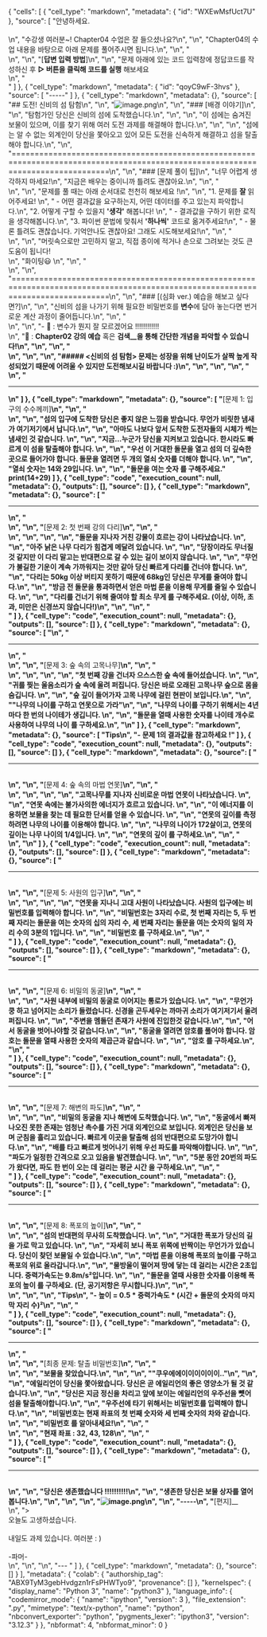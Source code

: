 {
 "cells": [
  {
   "cell_type": "markdown",
   "metadata": {
    "id": "WXEwMsfUct7U"
   },
   "source": [
    "안녕하세요.<br><br>\n",
    "수강생 여러분~! Chapter04 수업은 잘 들으셨나요?\n",
    "\n",
    "Chapter04의 수업 내용을 바탕으로 아래 문제를 풀어주시면 됩니다.\n",
    "\n",
    "<br>\n",
    "\n",
    "[**답변 입력 방법**]\n",
    "\n",
    "문제 아래에 있는 코드 입력창에 정답코드를 작성하신 후  __▷ 버튼을 클릭해 코드를 실행__ 해보세요<br>\n",
    "<br>"
   ]
  },
  {
   "cell_type": "markdown",
   "metadata": {
    "id": "qoyC9wF-3hvs"
   },
   "source": [
    "-----"
   ]
  },
  {
   "cell_type": "markdown",
   "metadata": {},
   "source": [
    "## 도전! 신비의 섬 탐험\n",
    "\n",
    "![image.png](https://media.cnn.com/api/v1/images/stellar/prod/180219103122-zanzibar-and-its-islands-mnemba-a-view-from-the-sky-mnemba-island-lodge.jpg?q=w_1600,h_900,x_0,y_0,c_fill/h_447)\n",
    "\n",
    "### [배경 이야기]\n",
    "\n",
    "탐험가인 당신은 신비의 섬에 도착했습니다.\n",
    "\n",
    "\n",
    "이 섬에는 숨겨진 보물이 있으며, 이를 찾기 위해 여러 도전 과제를 해결해야 합니다.\n",
    "\n",
    "\n",
    "섬에는 알 수 없는 외계인이 당신을 쫓아오고 있어 모든 도전을 신속하게 해결하고 섬을 탈출해야 합니다.\n",
    "\n",
    "=================================================================================================================================\n",
    "\n",
    "### [문제 풀이 팁]\n",
    "너무 어렵게 생각하지 마세요!\n",
    "지금은 배우는 중이니까 틀려도 괜찮아요.\n",
    "\n",
    "<br>\n",
    "\n",
    "문제를 풀 때는 아래 순서대로 천천히 해보세요 !\n",
    "\n",
    "1. 문제를 __잘__ 읽어주세요! \n",
    "    - 어떤 결과값을 요구하는지, 어떤 데이터를 주고 있는지 파악합니다.\n",
    "2.  어떻게 구할 수 있을지 __'생각'__ 해봅니다! \n",
    "    - 결과값을 구하기 위한 로직을 생각해봅니다.\n",
    "3. 파이썬 문법에 맞춰서 __'하나씩'__ 코드로 옮겨주세요!\n",
    "    - 물론 틀려도 괜찮습니다. 기억안나도 괜찮아요! 그래도 시도해보세요!\n",
    "\n",
    "<br>\n",
    "\n",
    "머릿속으로만 고민하지 말고, 직접 종이에 적거나 손으로 그려보는 것도 큰 도움이 됩니다! <br>\n",
    "화이팅😃  \n",
    "\n",
    "<br>\n",
    "\n",
    "=================================================================================================================================\n",
    "\n",
    "### [(심화 ver.) 예습을 해보고 싶다면?]\n",
    "\n",
    "신비의 섬을 나가기 위해 필요한 비밀번호를 **변수**에 담아 놓는다면 번거로운 계산 과정이 줄어듭니다.\n",
    "\n",
    "<br>\n",
    "\n",
    "- 🐣 : 변수가 뭔지 잘 모르겠어요 !!!!!!!!!!!!<br>\n",
    "💁 : __Chapter02 강의 예습__ 혹은 __검색__을 통해 간단한 개념을 파악할 수 있습니다!\n",
    "\n",
    "\n",
    "<br>\n",
    "\n",
    "\n",
    "##### __<신비의 섬 탐험> 문제는 성장을 위해 난이도가 살짝 높게 작성되었기 때문에 어려울 수 있지만 도전해보시길 바랍니다 :)__\n",
    "\n",
    "\n",
    "\n",
    "<br>\n",
    "<hr/>\n"
   ]
  },
  {
   "cell_type": "markdown",
   "metadata": {},
   "source": [
    "__[문제 1: 입구의 수수께끼]__\n",
    "\n",
    "<br>\n",
    "\n",
    "섬의 입구에 도착한 당신은 좋지 않은 느낌을 받습니다. 무언가 비릿한 냄새가 여기저기에서 납니다.\n",
    "\n",
    "아마도 나보다 앞서 도착한 도전자들의 시체가 썩는 냄새인 것 같습니다. \n",
    "\n",
    "지금...누군가 당신을 지켜보고 있습니다. 한시라도 빠르게 이 섬을 탈출해야 합니다. \n",
    "\n",
    "우선 이 거대한 돌문을 열고 섬의 더 깊숙한 곳으로 들어가야 합니다. 돌문을 열려면 두 개의 열쇠 숫자를 더해야 합니다. \n",
    "\n",
    "열쇠 숫자는 14와 29입니다. \n",
    "\n",
    "__돌문을 여는 숫자__ 를 구해주세요."
  print(14+29) ]
  },
  {
   "cell_type": "code",
   "execution_count": null,
   "metadata": {},
   "outputs": [],
   "source": []
  },
  {
   "cell_type": "markdown",
   "metadata": {},
   "source": [
    "<hr/>\n",
    "<br>\n",
    "\n",
    "__[문제 2: 첫 번째 강의 다리]__\n",
    "\n",
    "<br>\n",
    "\n",
    "\n",
    "\n",
    "돌문을 지나자 거친 강물이 흐르는 강이 나타났습니다. \n",
    "\n",
    "아주 낡은 나무 다리가 힘겹게 메달려 있습니다. \n",
    "\n",
    "당장이라도 무너질 것 같지만 이 다리 말고는 반대편으로 갈 수 있는 길이 보이지 않습니다. \n",
    "\n",
    "무언가 불길한 기운이 계속 가까워지는 것만 같아 당신 빠르게 다리를 건너야 합니다. \n",
    "\n",
    "다리는 50kg 이상 버티지 못하기 때문에 68kg인 당신은 무게를 줄여야 합니다.\n",
    "\n",
    "방금 전 돌문을 통과하면서 얻은 마법 룬을 이용해 무게를 줄일 수 있습니다. \n",
    "\n",
    "다리를 건너기 위해 줄여야 할 __최소 무게__ 를 구해주세요. (이상, 이하, 초과, 미만은 신경쓰지 않습니다!)\n",
    "\n",
    "\n",
    "<br>"
   ]
  },
  {
   "cell_type": "code",
   "execution_count": null,
   "metadata": {},
   "outputs": [],
   "source": []
  },
  {
   "cell_type": "markdown",
   "metadata": {},
   "source": [
    "\n",
    "<hr/>\n",
    "<br>\n",
    "\n",
    "__[문제 3: 숲 속의 고목나무]__\n",
    "\n",
    "<br>\n",
    "\n",
    "\n",
    "\n",
    "첫 번째 강을 건너자 으스스한 숲 속에 들어섰습니다. \n",
    "\n",
    "귀를 찢는 울음소리가 숲 속에 울려 퍼집니다. 당신은 바로 오래된 고목나무 숲으로 몸을 숨깁니다. \n",
    "\n",
    "숲 깊이 들어가자 고목 나무에 걸린 현판이 보입니다.\n",
    "\n",
    "\"나무의 나이를 구하고 연못으로 가라\"\n",
    "\n",
    "나무의 나이를 구하기 위해서는 4년마다 한 번의 나이테가 생깁니다. \n",
    "\n",
    "돌문을 열때 사용한 숫자를 나이테 개수로 사용하여 __나무의 나이__ 를 구하세요.\n",
    "\n"
   ]
  },
  {
   "cell_type": "markdown",
   "metadata": {},
   "source": [
    "__Tips__\n",
    "- 문제 1의 결과값을 참고하세요 !"
   ]
  },
  {
   "cell_type": "code",
   "execution_count": null,
   "metadata": {},
   "outputs": [],
   "source": []
  },
  {
   "cell_type": "markdown",
   "metadata": {},
   "source": [
    "<hr/><br>\n",
    "\n",
    "__[문제 4: 숲 속의 마법 연못]__\n",
    "\n",
    "<br>\n",
    "\n",
    "\n",
    "\n",
    "고목나무를 지나자 신비로운 마법 연못이 나타났습니다. \n",
    "\n",
    "연못 속에는 불가사의한 에너지가 흐르고 있습니다. \n",
    "\n",
    "이 에너지를 이용하면 보물을 찾는 데 필요한 단서를 얻을 수 있습니다. \n",
    "\n",
    "연못의 깊이를 측정하려면 나무의 나이를 이용해야 합니다. \n",
    "\n",
    "나무의 나이가 172살이고, 연못의 깊이는 나무 나이의 1/4입니다. \n",
    "\n",
    "__연못의 깊이__ 를 구하세요.\n",
    "\n",
    "<br>\n",
    "\n"
   ]
  },
  {
   "cell_type": "code",
   "execution_count": null,
   "metadata": {},
   "outputs": [],
   "source": []
  },
  {
   "cell_type": "markdown",
   "metadata": {},
   "source": [
    "<hr/><br>\n",
    "\n",
    "__[문제 5: 사원의 입구]__\n",
    "\n",
    "<br>\n",
    "\n",
    "\n",
    "\n",
    "연못을 지나니 고대 사원이 나타났습니다. 사원의 입구에는 비밀번호를 입력해야 합니다. \n",
    "\n",
    "비밀번호는 3자리 수로, 첫 번째 자리는 5, 두 번째 자리는 돌문을 여는 숫자의 십의 자리 수, 세 번째 자리는 돌문을 여는 숫자의 일의 자리 수의 3분의 1입니다. \n",
    "\n",
    "__비밀번호__ 를 구하세요.\n",
    "\n",
    "<br>"
   ]
  },
  {
   "cell_type": "code",
   "execution_count": null,
   "metadata": {},
   "outputs": [],
   "source": []
  },
  {
   "cell_type": "markdown",
   "metadata": {},
   "source": [
    "<hr/><br>\n",
    "\n",
    "__[문제 6: 비밀의 동굴]__\n",
    "\n",
    "<br>\n",
    "\n",
    "사원 내부에 비밀의 동굴로 이어지는 통로가 있습니다. \n",
    "\n",
    "무언가 쿵 하고 넘어지는 소리가 들렸습니다. 신경을 곤두세우는 까마귀 소리가 여기저기서 울려 퍼집니다. \n",
    "\n",
    "주변을 멤돌던 존재가 사원에 진입한것 같습니다.\n",
    "\n",
    "어서 동굴을 벗어나야할 것 같습니다.\n",
    "\n",
    "동굴을 열려면 암호를 풀어야 합니다. 암호는 돌문을 열때 사용한 숫자의 제곱근과 같습니다. \n",
    "\n",
    "__암호__ 를 구하세요.\n",
    "\n",
    "<br>"
   ]
  },
  {
   "cell_type": "code",
   "execution_count": null,
   "metadata": {},
   "outputs": [],
   "source": []
  },
  {
   "cell_type": "markdown",
   "metadata": {},
   "source": [
    "<hr/><br>\n",
    "\n",
    "__[문제 7: 해변의 파도]__\n",
    "\n",
    "<br>\n",
    "\n",
    "\n",
    "비밀의 동굴을 지나 해변에 도착했습니다. \n",
    "\n",
    "동굴에서 빠져나오진 못한 존재는 엄청난 촉수를 가진 거대 외계인으로 보입니다. 외계인은 당신을 보며 군침을 흘리고 있습니다. 빠르게 이곳을 탈출해 섬의 반대편으로 도망가야 합니다.\n",
    "\n",
    "배를 타고 빠르게 벗어나기 위해 우선 파도를 파악해야합니다. \n",
    "\n",
    "파도가 일정한 간격으로 오고 있음을 발견했습니다. \n",
    "\n",
    "5분 동안 20번의 파도가 왔다면, 파도 한 번이 오는 데 걸리는 __평균 시간__ 을 구하세요.\n",
    "\n",
    "<br>"
   ]
  },
  {
   "cell_type": "code",
   "execution_count": null,
   "metadata": {},
   "outputs": [],
   "source": []
  },
  {
   "cell_type": "markdown",
   "metadata": {},
   "source": [
    "<hr/><br>\n",
    "\n",
    "__[문제 8: 폭포의 높이]__\n",
    "\n",
    "<br>\n",
    "\n",
    "섬의 반대편의 무사히 도착했습니다. \n",
    "\n",
    "거대한 폭포가 당신의 길을 가로 막고 있습니다. \n",
    "\n",
    "자세히 보니 폭포 위쪽에 반짝이는 무언가가 있습니다. 당신이 찾던 보물일 수 있습니다.\n",
    "\n",
    "마법 룬을 이용해 폭포의 높이를 구하고 폭포의 위로 올라갑니다.\n",
    "\n",
    "물방울이 떨어져 땅에 닿는 데 걸리는 시간은 2초입니다. 중력가속도는 9.8m/s²입니다. \n",
    "\n",
    "돌문을 열때 사용한 숫자를 이용해 __폭포의 높이__ 를 구하세요. (단, 공기저항은 무시합니다.)\n",
    "\n",
    "<br>\n",
    "\n",
    "\n",
    "__Tips__\n",
    "- 높이 = 0.5 * 중력가속도 * (시간 + 돌문의 숫자의 마지막 자리 수)²\n",
    "\n",
    "<br>"
   ]
  },
  {
   "cell_type": "code",
   "execution_count": null,
   "metadata": {},
   "outputs": [],
   "source": []
  },
  {
   "cell_type": "markdown",
   "metadata": {},
   "source": [
    "<hr/>\n",
    "<br>\n",
    "\n",
    "__[최종 문제: 탈출 비밀번호]__\n",
    "\n",
    "<br>\n",
    "\n",
    "보물을 찾았습니다.\n",
    "\n",
    "\n",
    "\"쿠우에에이이이이이이..\"\n",
    "\n",
    "\n",
    "에일리언이 당신을 쫓아왔습니다. 당신은 곧 에일리언의 좋은 영양소가 될 것 같습니다.\n",
    "\n",
    "당신은 지금 정신을 차리고 앞에 보이는 에일리언의 우주선을 뻇어 섬을 탈출해야합니다.\n",
    "\n",
    "우주선에 타기 위해서는 비밀번호를 입력해야 합니다.\n",
    "\n",
    "비밀번호는 현재 좌표의 첫 번째 숫자와 세 번째 숫자의 차와 같습니다. \n",
    "\n",
    "__비밀번호__ 를 알아내세요!\n",
    "\n",
    "<br>\n",
    "\n",
    "현재 좌표 : 32, 43, 128\n",
    "\n",
    "<br>"
   ]
  },
  {
   "cell_type": "code",
   "execution_count": null,
   "metadata": {},
   "outputs": [],
   "source": []
  },
  {
   "cell_type": "markdown",
   "metadata": {},
   "source": [
    "<hr/><br>\n",
    "\n",
    "당신은 생존했습니다 !!!!!!!!!!\n",
    "\n",
    "생존한 당신은 보물 상자를 열어봅니다.\n",
    "\n",
    "\n",
    "\n",
    "![image.png](https://t1.daumcdn.net/brunch/service/user/f2nO/image/5kAK9UfcMgaAGLdejuEuAoS0Hos.jpg)\n",
    "\n",
    "-----\n",
    "__[편지]__ <br>\n",
    ">  <br> 오늘도 고생하셨습니다.<br><br> 내일도 과제 있습니다. 여러분 : )<br><br>-파머-<br> \n",
    "\n",
    "\n",
    "--- "
   ]
  },
  {
   "cell_type": "markdown",
   "metadata": {},
   "source": []
  }
 ],
 "metadata": {
  "colab": {
   "authorship_tag": "ABX9TyM3gebHvdgzn1rFsPHWTyo9",
   "provenance": []
  },
  "kernelspec": {
   "display_name": "Python 3",
   "name": "python3"
  },
  "language_info": {
   "codemirror_mode": {
    "name": "ipython",
    "version": 3
   },
   "file_extension": ".py",
   "mimetype": "text/x-python",
   "name": "python",
   "nbconvert_exporter": "python",
   "pygments_lexer": "ipython3",
   "version": "3.12.3"
  }
 },
 "nbformat": 4,
 "nbformat_minor": 0
}
